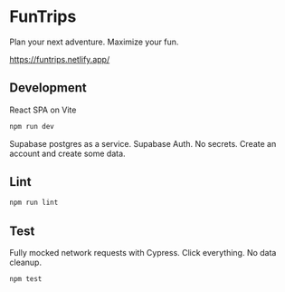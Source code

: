 # FunTrips

Plan your next adventure. Maximize your fun.

https://funtrips.netlify.app/

## Development

React SPA on Vite

```sh
npm run dev
```

Supabase postgres as a service. Supabase Auth. No secrets. Create an account and create some data.

## Lint

```sh
npm run lint
```

## Test

Fully mocked network requests with Cypress. Click everything. No data cleanup.

```sh
npm test
```